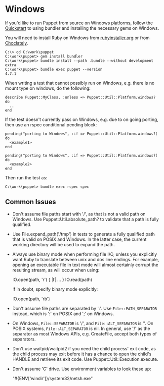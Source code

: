 # Windows

If you'd like to run Puppet from source on Windows platforms, follow the [Quickstart](./quickstart.md) to using bundler and installing the necessary gems on Windows.

You will need to install Ruby on Windows from [rubyinstaller.org](http://rubyinstaller.org)
or from [Choclately](https://chocolatey.org/packages/ruby).

    C:\> cd C:\work\puppet
    C:\work\puppet> gem install bundler
    C:\work\puppet> bundle install --path .bundle --without development extra
    C:\work\puppet> bundle exec puppet --version
    4.7.1

When writing a test that cannot possibly run on Windows, e.g. there is
no mount type on windows, do the following:

    describe Puppet::MyClass, :unless => Puppet::Util::Platform.windows? do
      ..
    end

If the test doesn't currently pass on Windows, e.g. due to on going porting, then use an rspec conditional pending block:

    pending("porting to Windows", :if => Puppet::Util::Platform.windows?) do
      <example1>
    end

    pending("porting to Windows", :if => Puppet::Util::Platform.windows?) do
      <example2>
    end

Then run the test as:

    C:\work\puppet> bundle exec rspec spec

## Common Issues ##

 * Don't assume file paths start with '/', as that is not a valid path on
   Windows.  Use Puppet::Util.absolute\_path? to validate that a path is fully
   qualified.

 * Use File.expand\_path('/tmp') in tests to generate a fully qualified path
   that is valid on POSIX and Windows.  In the latter case, the current working
   directory will be used to expand the path.

 * Always use binary mode when performing file I/O, unless you explicitly want
   Ruby to translate between unix and dos line endings.  For example, opening an
   executable file in text mode will almost certainly corrupt the resulting
   stream, as will occur when using:

     IO.open(path, 'r') { |f| ... }
     IO.read(path)

   If in doubt, specify binary mode explicitly:

     IO.open(path, 'rb')

 * Don't assume file paths are separated by ':'.  Use `File::PATH_SEPARATOR`
   instead, which is ':' on POSIX and ';' on Windows.

 * On Windows, `File::SEPARATOR` is '/', and `File::ALT_SEPARATOR` is '\'.  On
   POSIX systems, `File::ALT_SEPARATOR` is nil.  In general, use '/' as the
   separator as most Windows APIs, e.g. CreateFile, accept both types of
   separators.

 * Don't use waitpid/waitpid2 if you need the child process' exit code,
   as the child process may exit before it has a chance to open the
   child's HANDLE and retrieve its exit code.  Use Puppet::Util::Execution.execute.

 * Don't assume 'C' drive.  Use environment variables to look these up:

    "#{ENV['windir']}/system32/netsh.exe"
